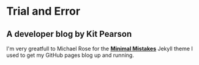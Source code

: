 # Trial and Error

## A developer blog by Kit Pearson

I'm very greatfull to Michael Rose for the
**[Minimal Mistakes](http://mmistakes.github.io/minimal-mistakes)** Jekyll
theme I used to get my GitHub pages blog up and running.

